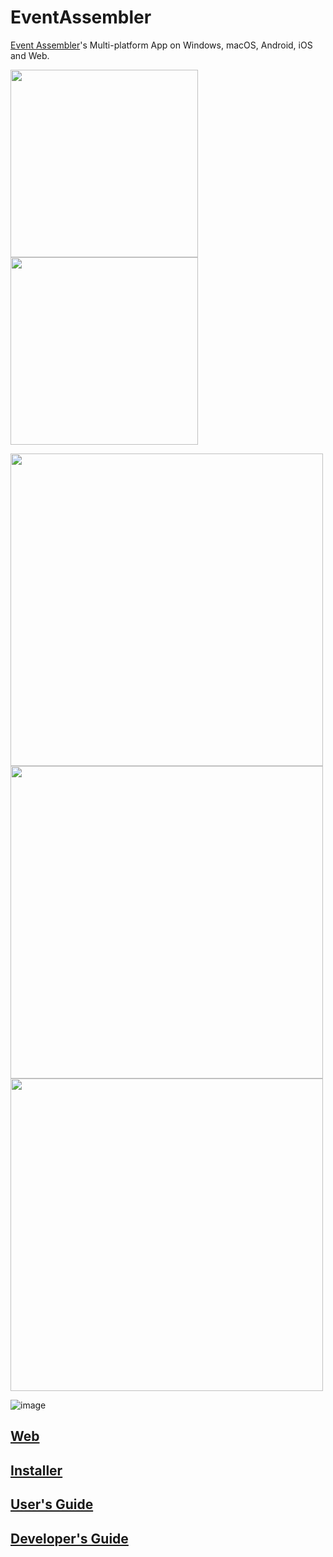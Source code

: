 # EventAssembler
[Event Assembler](https://femodding.fandom.com/wiki/Event_Assembler)'s Multi-platform App on Windows, macOS, Android, iOS and Web.

<img height="300" src="https://user-images.githubusercontent.com/8841957/190300375-7d951a49-f519-4914-9474-004c65c5aeb4.png"><img height="300" src="https://user-images.githubusercontent.com/8841957/190299003-3abb3dcf-caf4-442c-a494-c12bd6465162.png">

<img height="500" src="https://user-images.githubusercontent.com/8841957/190299762-6b52a7ea-b620-4ed7-9ce9-3a43129d7985.jpg"><img height="500" src="https://user-images.githubusercontent.com/8841957/190668060-54a00305-ca05-44b2-b6f8-735445069f49.png"><img height="500" src="https://user-images.githubusercontent.com/8841957/190668152-71f0cfd9-7d6e-436b-ac10-ea17eb62cf7f.png">

![image](https://user-images.githubusercontent.com/8841957/190862387-791a9092-492c-4e90-827a-d5271e224774.png)

## [Web](https://laqieer.github.io/EventAssembler/)
## [Installer](https://github.com/laqieer/EventAssembler/releases/latest)
## [User's Guide](https://github.com/laqieer/EventAssembler/wiki/User's-Guide)
## [Developer's Guide](https://github.com/laqieer/EventAssembler/wiki/Developer's-Guide)
